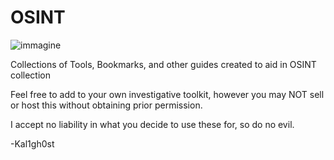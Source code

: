 # OSINT

![immagine](https://user-images.githubusercontent.com/56889513/117023762-adf0b680-acf9-11eb-9692-48596e811648.png)

Collections of Tools, Bookmarks, and other guides created to aid in OSINT collection

Feel free to add to your own investigative toolkit, however you may NOT sell or host this without obtaining prior permission.

I accept no liability in what you decide to use these for, so do no evil.

-Kal1gh0st
